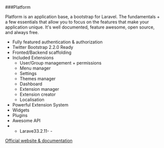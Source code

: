 ###Platform

Platform is an application base, a bootstrap for Laravel. The fundamentals + a few essentials that allow you to focus on the features that make your application unique. It's well documented, feature awesome, open source, and always free.



* Fully featured authentication & authorization
* Twitter Bootstrap 2.2.0 Ready
* Fronted/Backend scaffolding
* Included Extensions
  * User/Group management + permissions
  * Menu manager
  * Settings
  * Themes manager
  * Dashboard
  * Extension manager
  * Extension creator
  * Localisation
* Powerful Extension System
* Widgets
* Plugins
* Awesome API
* - Larave33.2.11-    - 
  

[Official website & documentation](http://www.getplatform.com)

